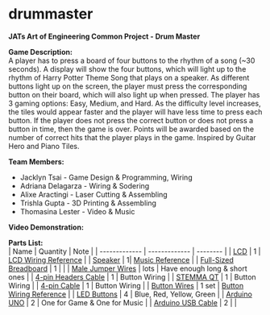 # drummaster
**JATs Art of Engineering Common Project - Drum Master**
    
**Game Description:**     
A player has to press a board of four buttons to the rhythm of a song (~30 seconds). A display will show the four buttons, which will light up to the rhythm of Harry Potter Theme Song that plays on a speaker. As different buttons light up on the screen, the player must press the corresponding button on their board, which will also light up when pressed. The player has 3 gaming options: Easy, Medium, and Hard. As the difficulty level increases, the tiles would appear faster and the player will have less time to press each button. If the player does not press the correct button or does not press a button in time, then the game is over. Points will be awarded based on the number of correct hits that the player plays in the game. Inspired by Guitar Hero and Piano Tiles.   

**Team Members:**   
* Jacklyn Tsai - Game Design & Programming, Wiring   
* Adriana Delagarza - Wiring & Sodering   
* Alixe Aractingi - Laser Cutting & Assembling   
* Trishla Gupta - 3D Printing & Assembling   
* Thomasina Lester - Video & Music      
    
**Video Demonstration:**  

**Parts List:**  
|     Name     | Quantity   |   Note  |
| ------------- | ------------- | --------    |
| [LCD](https://www.adafruit.com/product/181)         | 1       | [LCD Wiring Reference](https://learn.adafruit.com/character-lcds/arduino-code)       |
| [Speaker](https://www.adafruit.com/product/1669)      | 1| [Music Reference](https://create.arduino.cc/projecthub/adithyalokesh17/let-s-make-arduino-sing-with-a-buzzer-ee2e34)       |
| [Full-Sized Breadboard](https://www.adafruit.com/product/239)       | 1       |        |
| [Male Jumper Wires](https://www.adafruit.com/product/1957)       | lots       |  Have enough long & short ones      |
| [4-pin Headers Cable](https://www.adafruit.com/product/4209)       | 1       | Button Wiring       |
| [STEMMA QT](https://www.adafruit.com/product/5296)        | 1       | Button Wiring       |
| [4-pin Cable](https://www.adafruit.com/product/4210)        | 1       | Button Wiring        |
| [Button Wires](https://www.adafruit.com/product/1152)       | 1 set       | [Button Wiring Reference](https://learn.adafruit.com/adafruit-led-arcade-button-qt/arduino)       |
| [LED Buttons](https://www.adafruit.com/product/3490)        | 4      | Blue, Red, Yellow, Green      |
| [Arduino UNO](https://www.adafruit.com/product/4806)        | 2      | One for Game & One for Music      |
| [Arduino USB Cable](https://www.adafruit.com/product/900)        | 2      |      |

